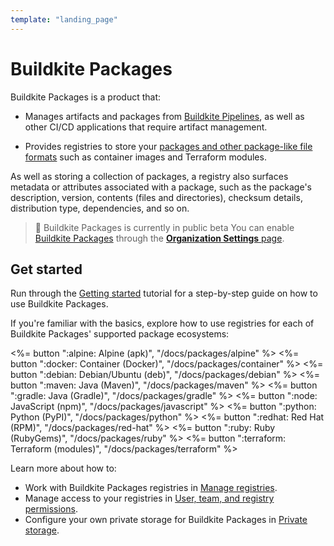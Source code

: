 ```yaml
---
template: "landing_page"
---
```


# Buildkite Packages

Buildkite Packages is a product that:

- Manages artifacts and packages from [Buildkite Pipelines](/docs/pipelines), as well as other CI/CD applications that require artifact management.

- Provides registries to store your [packages and other package-like file formats](/docs/packages/background) such as container images and Terraform modules.

As well as storing a collection of packages, a registry also surfaces metadata or attributes associated with a package, such as the package's description, version, contents (files and directories), checksum details, distribution type, dependencies, and so on.

> 📘 Buildkite Packages is currently in public beta
> You can enable [Buildkite Packages](https://buildkite.com/packages) through the [**Organization Settings** page](/docs/packages/permissions#enabling-buildkite-packages).

## Get started

Run through the [Getting started](/docs/packages/getting-started) tutorial for a step-by-step guide on how to use Buildkite Packages.

If you're familiar with the basics, explore how to use registries for each of Buildkite Packages' supported package ecosystems:

<!-- vale off -->

<div class="ButtonGroup">
  <%= button ":alpine: Alpine (apk)", "/docs/packages/alpine" %>
  <%= button ":docker: Container (Docker)", "/docs/packages/container" %>
  <%= button ":debian: Debian/Ubuntu (deb)", "/docs/packages/debian" %>
  <%= button ":maven: Java (Maven)", "/docs/packages/maven" %>
  <%= button ":gradle: Java (Gradle)", "/docs/packages/gradle" %>
  <%= button ":node: JavaScript (npm)", "/docs/packages/javascript" %>
  <%= button ":python: Python (PyPI)", "/docs/packages/python" %>
  <%= button ":redhat: Red Hat (RPM)", "/docs/packages/red-hat" %>
  <%= button ":ruby: Ruby (RubyGems)", "/docs/packages/ruby" %>
  <%= button ":terraform: Terraform (modules)", "/docs/packages/terraform" %>
</div>

<!-- vale on -->

Learn more about how to:

- Work with Buildkite Packages registries in [Manage registries](/docs/packages/manage-registries).
- Manage access to your registries in [User, team, and registry permissions](/docs/packages/permissions).
- Configure your own private storage for Buildkite Packages in [Private storage](/docs/packages/private-storage).
